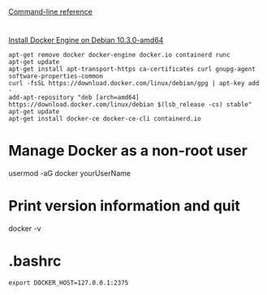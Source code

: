 [Command-line reference](https://docs.docker.com/engine/reference/commandline/docker/)
# 
[Install Docker Engine on Debian 10.3.0-amd64](https://docs.docker.com/engine/install/debian/#install-from-a-package)
```
apt-get remove docker docker-engine docker.io containerd runc
apt-get update
apt-get install apt-transport-https ca-certificates curl gnupg-agent software-properties-common
curl -fsSL https://download.docker.com/linux/debian/gpg | apt-key add -
add-apt-repository "deb [arch=amd64] https://download.docker.com/linux/debian $(lsb_release -cs) stable"
apt-get update
apt-get install docker-ce docker-ce-cli containerd.io
```
# Manage Docker as a non-root user
usermod -aG docker yourUserName

# Print version information and quit
docker -v

# .bashrc
```
export DOCKER_HOST=127.0.0.1:2375
```

